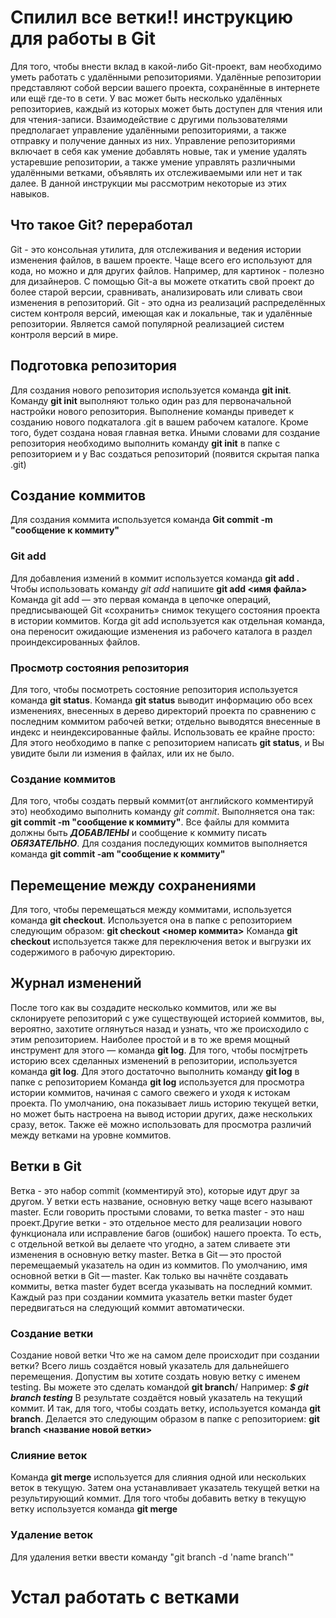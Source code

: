 # Спилил все ветки!!  инструкцию для работы в Git
Для того, чтобы внести вклад в какой-либо Git-проект, вам необходимо уметь работать с удалёнными репозиториями. Удалённые репозитории представляют собой версии вашего проекта, сохранённые в интернете или ещё где-то в сети. У вас может быть несколько удалённых репозиториев, каждый из которых может быть доступен для чтения или для чтения-записи. Взаимодействие с другими пользователями предполагает управление удалёнными репозиториями, а также отправку и получение данных из них. Управление репозиториями включает в себя как умение добавлять новые, так и умение удалять устаревшие репозитории, а также умение управлять различными удалёнными ветками, объявлять их отслеживаемыми или нет и так далее. В данной инструкции  мы рассмотрим некоторые из этих навыков.
## Что такое Git? переработал
Git - это консольная утилита, для отслеживания и ведения истории изменения файлов, в вашем проекте. Чаще всего его используют для кода, но можно и для других файлов. Например, для картинок - полезно для дизайнеров.
С помощью Git-a вы можете откатить свой проект до более старой версии, сравнивать, анализировать или сливать свои изменения в репозиторий.
Git - это одна из реализаций распределённых систем контроля версий, имеющая как и локальные, так и удалённые репозитории. Является самой популярной реализацией систем контроля версий в мире.
## Подготовка репозитория
Для создания нового репозитория используется команда **git init**. Команду **git init** выполняют только один раз для первоначальной настройки нового репозитория. Выполнение команды приведет к созданию нового подкаталога .git в вашем рабочем каталоге. Кроме того, будет создана новая главная ветка.
Иными словами для создание репозитория необходимо выполнить команду **git init**  в папке с репозиторием и у Вас создаться репозиторий (появится скрытая папка .git)
## Создание коммитов
Для создания коммита используется команда **Git commit -m "сообщение к коммиту"**
### Git add
Для добавления измений в коммит используется команда **git add .** Чтобы использовать команду *git add* напишите **git add <имя файла>**
Команда git add — это первая команда в цепочке операций, предписывающей Git «сохранить» снимок текущего состояния проекта в истории коммитов. Когда git add используется как отдельная команда, она переносит ожидающие изменения из рабочего каталога в раздел проиндексированных файлов.
### Просмотр состояния репозитория
Для того, чтобы посмотреть состояние репозитория используется команда **git status**.
Команда **git status** выводит информацию обо всех изменениях,
внесенных в дерево директорий проекта по сравнению с последним коммитом рабочей
ветки; отдельно выводятся внесенные в индекс и неиндексированные
файлы. Использовать ее крайне просто: Для этого необходимо в папке с репозиторием написать **git status**, и Вы увидите были ли измения в файлах, или их не было.
### Создание коммитов
Для того, чтобы создать первый коммит(от английского комментируй это) необходимо выполнить команду *git commit*. Выполняется она так: **git commit -m "сообщение к коммиту"**. Все файлы для коммита должны быть ***ДОБАВЛЕНЫ*** и сообщение к коммиту писать ***ОБЯЗАТЕЛЬНО***. 
Для создания последующих коммитов выполняется команда **git commit -am "сообщение к коммиту"**
## Перемещение между сохранениями
Для того, чтобы перемещаться между коммитами, используется команда **git checkout**. Используется она в папке с репозиторием следующим образом: **git checkout <номер коммита>**
Команда **git checkout** используется также для переключения веток и выгрузки их содержимого в рабочую директорию.
## Журнал изменений
После того как вы создадите несколько коммитов, или же вы склонируете репозиторий с уже существующей историей коммитов, вы, вероятно, захотите оглянуться назад и узнать, что же происходило с этим репозиторием. Наиболее простой и в то же время мощный инструмент для этого — команда **git log**.
Для того, чтобы посмjтреть историю всех сделанных изменений в репозитории, используется команда **git log**. Для этого достаточно выполнить команду **git log** в папке с репозиторием
Команда **git log** используется для просмотра истории коммитов, начиная с самого свежего и уходя к истокам проекта. По умолчанию, она показывает лишь историю текущей ветки, но может быть настроена на вывод истории других, даже нескольких сразу, веток. Также её можно использовать для просмотра различий между ветками на уровне коммитов.
## Ветки в Git
Ветка - это набор commit (комментируй это), которые идут друг за другом. У ветки есть название, основную ветку чаще всего называют master.  Если говорить простыми словами, то ветка master - это наш проект.Другие ветки - это отдельное место для реализации нового функционала или исправление багов (ошибок) нашего проекта. То есть, с отдельной веткой вы делаете что угодно, а затем сливаете эти изменения в основную ветку master.
Ветка в Git — это простой перемещаемый указатель на один из  коммитов. По умолчанию, имя основной ветки в Git — master. Как только вы начнёте создавать коммиты, ветка master будет всегда указывать на последний коммит. Каждый раз при создании коммита указатель ветки master будет передвигаться на следующий коммит автоматически.
### Создание ветки
Создание новой ветки
Что же на самом деле происходит при создании ветки? Всего лишь создаётся новый указатель для дальнейшего перемещения. Допустим вы хотите создать новую ветку с именем testing. Вы можете это сделать командой **git branch**/
Например:
***$ git branch testing***
В результате создаётся новый указатель на текущий коммит.
И так, для того, чтобы создать ветку, используется команда **git branch**. Делается это следующим образом в папке с репозиторием: **git branch <название новой ветки>**
### Слияние веток
Команда **git merge** используется для слияния одной или нескольких веток в текущую. Затем она устанавливает указатель текущей ветки на результирующий коммит.
Для того чтобы добавить ветку в текущую ветку используется команда **git merge <name branch>**
### Удаление веток
Для удаления ветки ввести команду "git branch -d 'name branch'"
 # Устал работать с ветками
 